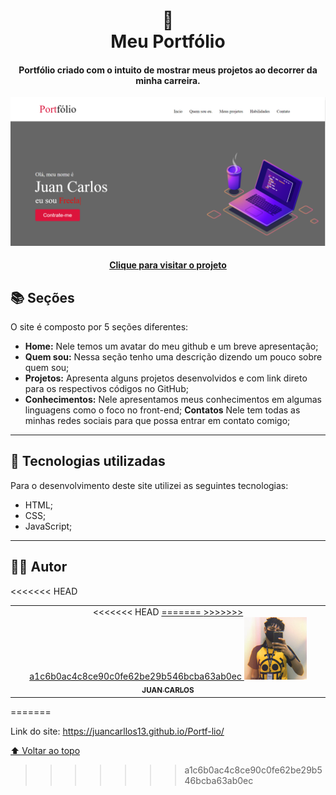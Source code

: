 <h1 align="center">
  📰<br>Meu Portfólio
</h1>

<h4 align="center">
  Portfólio criado com o intuito de mostrar meus projetos ao decorrer da minha carreira.
</h4>

![Resultado final do projeto](./imagem/site.png)

<h4 align="center"><a href="https://juancarllos13.github.io/Portf-lio/">Clique para visitar o projeto</a></h4>

## 📚 Seções
O site é composto por 5 seções diferentes:

- **Home:** Nele temos um avatar do meu github e um breve apresentação;
- **Quem sou:** Nessa seção tenho uma descrição dizendo um pouco sobre quem sou;
- **Projetos:** Apresenta alguns projetos desenvolvidos e com link direto para os respectivos códigos no GitHub;
- **Conhecimentos:** Nele apresentamos meus conhecimentos em algumas linguagens como o foco no front-end;
 **Contatos** Nele tem todas as minhas redes sociais para que possa entrar em contato comigo;



---

## 💼 Tecnologias utilizadas
Para o desenvolvimento deste site utilizei as seguintes tecnologias:

- HTML;
- CSS;
- JavaScript;

---

## 👨‍💻 Autor<br>
<table>
  <tr>
    <td align="center">
<<<<<<< HEAD
      <a href="https://github.com/JuanCarllos13">
=======
      <a href="#">
>>>>>>> a1c6b0ac4c8ce90c0fe62be29b546bcba63ab0ec
        <img src="./imagem/1628213195219.jfif" width="100px;" alt="Foto do Juan no GitHub"/><br>
        <sub>
          <b>JUAN CARLOS</b>
        </sub>
      </a>
    </td>
  </tr>
<<<<<<< HEAD
</table>
=======
</table>

Link do site: https://juancarllos13.github.io/Portf-lio/

[⬆ Voltar ao topo](#my)<br>
>>>>>>> a1c6b0ac4c8ce90c0fe62be29b546bcba63ab0ec
